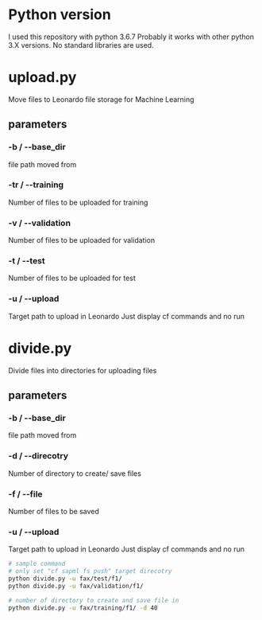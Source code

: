 # Python version
I used this repository with python 3.6.7
Probably it works with other python 3.X versions. No standard libraries are used.

# upload.py
Move files to Leonardo file storage for Machine Learning

## parameters
### -b / --base_dir
file path moved from

### -tr / --training 
Number of files to be uploaded for training

### -v / --validation 
Number of files to be uploaded for validation

### -t / --test 
Number of files to be uploaded for test

### -u / --upload
Target path to upload in Leonardo
Just display cf commands and no run

# divide.py
Divide files into directories for uploading files

## parameters
### -b / --base_dir
file path moved from

### -d / --direcotry 
Number of directory to create/ save files

### -f / --file
Number of files to be saved

### -u / --upload
Target path to upload in Leonardo
Just display cf commands and no run


```bash
# sample command
# only set "cf sapml fs push" target direcotry 
python divide.py -u fax/test/f1/
python divide.py -u fax/validation/f1/

# number of directory to create and save file in
python divide.py -u fax/training/f1/ -d 40
```